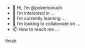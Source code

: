 - 👋 Hi, I’m @pokemonuch
- 👀 I’m interested in ...
- 🌱 I’m currently learning ...
- 💞️ I’m looking to collaborate on ...
- 📫 How to reach me ...

<!---
pokemonuch/pokemonuch is a ✨ special ✨ repository because its `README.md` (this file) appears on your GitHub profile.
You can click the Preview link to take a look at your changes.
--->
finish
